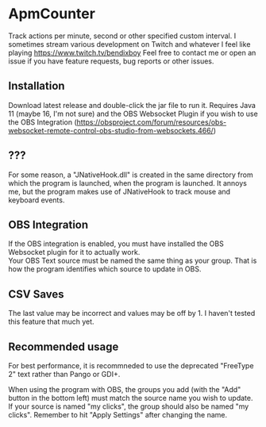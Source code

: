 # ApmCounter
Track actions per minute, second or other specified custom interval.
I sometimes stream various development on Twitch and whatever I feel like playing https://www.twitch.tv/bendixboy
Feel free to contact me or open an issue if you have feature requests, bug reports or other issues.

## Installation
Download latest release and double-click the jar file to run it.
Requires Java 11 (maybe 16, I'm not sure) and the OBS Websocket Plugin if you wish to use the OBS Integration (https://obsproject.com/forum/resources/obs-websocket-remote-control-obs-studio-from-websockets.466/)

## ??? 
For some reason, a "JNativeHook.dll" is created in the same directory from which the program is launched, when the program is launched. It annoys me, but the program makes use of JNativeHook to track mouse and keyboard events.

## OBS Integration 
If the OBS integration is enabled, you must have installed the OBS Websocket plugin for it to actually work.  
Your OBS Text source must be named the same thing as your group. That is how the program identifies which source to update in OBS.

## CSV Saves
The last value may be incorrect and values may be off by 1. I haven't tested this feature that much yet.

## Recommended usage
For best performance, it is recommneded to use the deprecated "FreeType 2" text rather than Pango or GDI+.  
  
When using the program with OBS, the groups you add (with the "Add" button in the bottom left) must match the source name you wish to update.  
If your source is named "my clicks", the group should also be named "my clicks". Remember to hit "Apply Settings" after changing the name.
